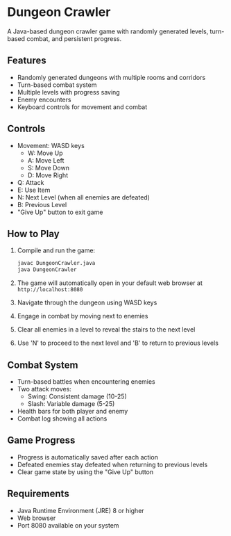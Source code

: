 # Dungeon Crawler

A Java-based dungeon crawler game with randomly generated levels, turn-based combat, and persistent progress.

## Features

- Randomly generated dungeons with multiple rooms and corridors
- Turn-based combat system
- Multiple levels with progress saving
- Enemy encounters
- Keyboard controls for movement and combat

## Controls

- Movement: WASD keys
  - W: Move Up
  - A: Move Left
  - S: Move Down
  - D: Move Right
- Q: Attack
- E: Use Item
- N: Next Level (when all enemies are defeated)
- B: Previous Level
- "Give Up" button to exit game

## How to Play

1. Compile and run the game:
   ```bash
   javac DungeonCrawler.java
   java DungeonCrawler
   ```

2. The game will automatically open in your default web browser at `http://localhost:8080`

3. Navigate through the dungeon using WASD keys
4. Engage in combat by moving next to enemies
5. Clear all enemies in a level to reveal the stairs to the next level
6. Use 'N' to proceed to the next level and 'B' to return to previous levels

## Combat System

- Turn-based battles when encountering enemies
- Two attack moves:
  - Swing: Consistent damage (10-25)
  - Slash: Variable damage (5-25)
- Health bars for both player and enemy
- Combat log showing all actions

## Game Progress

- Progress is automatically saved after each action
- Defeated enemies stay defeated when returning to previous levels
- Clear game state by using the "Give Up" button

## Requirements

- Java Runtime Environment (JRE) 8 or higher
- Web browser
- Port 8080 available on your system
